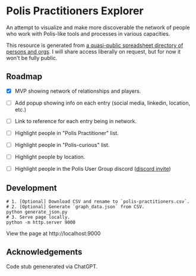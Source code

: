 # Polis Practitioners Explorer

An attempt to visualize and make more discoverable the network of people who work with 
Polis-like tools and processes in various capacities.

This resource is generated from [a quasi-public spreadsheet directory of
persons and orgs][spreadsheet]. I will share access liberally on request, but for now it won't be
fully public.

   [spreadsheet]: https://docs.google.com/spreadsheets/d/1Mji1P51Q3FDWIis_F9NlrW980OtNiF9Ko5NNE3vf42I/edit?gid=1063028090

## Roadmap
- [x] MVP showing network of relationships and players.
- [ ] Add popup showing info on each entry (social media, linkedin, location, etc.)
- [ ] Link to reference for each entry being in network.
- [ ] Highlight people in "Polis Practitioner" list.
- [ ] Highlight people in "Polis-curious" list.
- [ ] Highlight people by location.
- [ ] Highlight people in the Polis User Group discord ([discord invite][])

   [discord invite]: https://discord.com/invite/wFWB8kzQpP

## Development

```
# 1. [Optional] Download CSV and rename to `polis-practitioners.csv`.
# 2. [Optional] Generate `graph_data.json` from CSV.
python generate_json.py
# 3. Serve page locally.
python -m http.server 9000
```

View the page at http://localhost:9000

## Acknowledgements

Code stub genenerated via ChatGPT.
